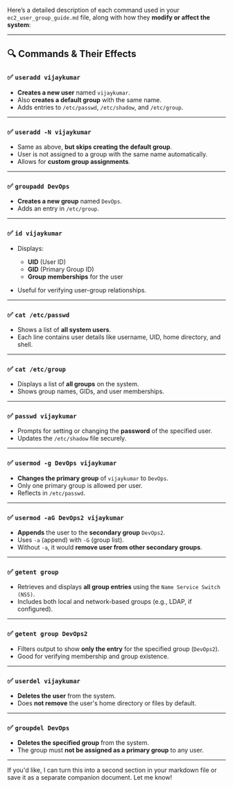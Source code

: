 Here’s a detailed description of each command used in your `ec2_user_group_guide.md` file, along with how they **modify or affect the system**:

---

## 🔍 Commands & Their Effects

### ✅ `useradd vijaykumar`

* **Creates a new user** named `vijaykumar`.
* Also **creates a default group** with the same name.
* Adds entries to `/etc/passwd`, `/etc/shadow`, and `/etc/group`.

---

### ✅ `useradd -N vijaykumar`

* Same as above, **but skips creating the default group**.
* User is not assigned to a group with the same name automatically.
* Allows for **custom group assignments**.

---

### ✅ `groupadd DevOps`

* **Creates a new group** named `DevOps`.
* Adds an entry in `/etc/group`.

---

### ✅ `id vijaykumar`

* Displays:

  * **UID** (User ID)
  * **GID** (Primary Group ID)
  * **Group memberships** for the user
* Useful for verifying user-group relationships.

---

### ✅ `cat /etc/passwd`

* Shows a list of **all system users**.
* Each line contains user details like username, UID, home directory, and shell.

---

### ✅ `cat /etc/group`

* Displays a list of **all groups** on the system.
* Shows group names, GIDs, and user memberships.

---

### ✅ `passwd vijaykumar`

* Prompts for setting or changing the **password** of the specified user.
* Updates the `/etc/shadow` file securely.

---

### ✅ `usermod -g DevOps vijaykumar`

* **Changes the primary group** of `vijaykumar` to `DevOps`.
* Only one primary group is allowed per user.
* Reflects in `/etc/passwd`.

---

### ✅ `usermod -aG DevOps2 vijaykumar`

* **Appends** the user to the **secondary group** `DevOps2`.
* Uses `-a` (append) with `-G` (group list).
* Without `-a`, it would **remove user from other secondary groups**.

---

### ✅ `getent group`

* Retrieves and displays **all group entries** using the `Name Service Switch (NSS)`.
* Includes both local and network-based groups (e.g., LDAP, if configured).

---

### ✅ `getent group DevOps2`

* Filters output to show **only the entry** for the specified group (`DevOps2`).
* Good for verifying membership and group existence.

---

### ✅ `userdel vijaykumar`

* **Deletes the user** from the system.
* Does **not remove** the user's home directory or files by default.

---

### ✅ `groupdel DevOps`

* **Deletes the specified group** from the system.
* The group must **not be assigned as a primary group** to any user.

---

If you'd like, I can turn this into a second section in your markdown file or save it as a separate companion document. Let me know!
